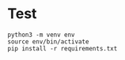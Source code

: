 # Test

`python3 -m venv env` <br>
`source env/bin/activate` <br>
`pip install -r requirements.txt` 
